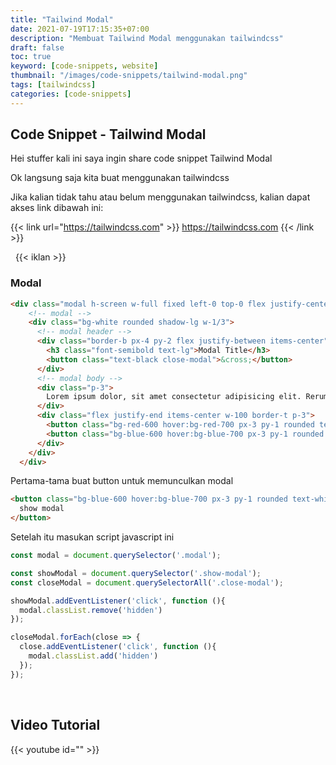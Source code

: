 ```yaml
---
title: "Tailwind Modal"
date: 2021-07-19T17:15:35+07:00
description: "Membuat Tailwind Modal menggunakan tailwindcss"
draft: false
toc: true
keyword: [code-snippets, website]
thumbnail: "/images/code-snippets/tailwind-modal.png"
tags: [tailwindcss]
categories: [code-snippets]
---
```


## Code Snippet - Tailwind Modal

Hei stuffer kali ini saya ingin share code snippet Tailwind Modal

Ok langsung saja kita buat menggunakan tailwindcss

Jika kalian tidak tahu atau belum menggunakan tailwindcss, kalian dapat akses link dibawah ini:

{{< link url="https://tailwindcss.com" >}}
  https://tailwindcss.com
{{< /link >}}

&nbsp;
{{< iklan >}}
### Modal
```html
<div class="modal h-screen w-full fixed left-0 top-0 flex justify-center items-center bg-black bg-opacity-50 hidden">
    <!-- modal -->
    <div class="bg-white rounded shadow-lg w-1/3">
      <!-- modal header -->
      <div class="border-b px-4 py-2 flex justify-between items-center">
        <h3 class="font-semibold text-lg">Modal Title</h3>
        <button class="text-black close-modal">&cross;</button>
      </div>
      <!-- modal body -->
      <div class="p-3">
        Lorem ipsum dolor, sit amet consectetur adipisicing elit. Rerum, delectus cumque fugiat nemo ducimus quae deserunt cupiditate sapiente incidunt aut accusantium dolore assumenda vitae similique, exercitationem voluptatum praesentium laboriosam nam.
      </div>
      <div class="flex justify-end items-center w-100 border-t p-3">
        <button class="bg-red-600 hover:bg-red-700 px-3 py-1 rounded text-white mr-1 close-modal">Cancel</button>
        <button class="bg-blue-600 hover:bg-blue-700 px-3 py-1 rounded text-white">Oke</button>
      </div>
    </div>
  </div>
```
Pertama-tama buat button untuk memunculkan modal
```html
<button class="bg-blue-600 hover:bg-blue-700 px-3 py-1 rounded text-white m-5 show-modal">
  show modal
</button>
```

Setelah itu masukan script javascript ini
```js
const modal = document.querySelector('.modal');

const showModal = document.querySelector('.show-modal');
const closeModal = document.querySelectorAll('.close-modal');

showModal.addEventListener('click', function (){
  modal.classList.remove('hidden')
});

closeModal.forEach(close => {
  close.addEventListener('click', function (){
    modal.classList.add('hidden')
  });
});
```

&nbsp;

## Video Tutorial
{{< youtube id="" >}}